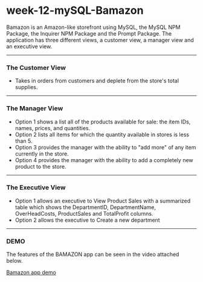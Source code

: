 # week-12-mySQL-Bamazon

Bamazon is an Amazon-like storefront using MySQL, the MySQL NPM Package, the Inquirer NPM Package and the Prompt Package. The application has three different views, a customer view, a manager view and an executive view.

----

### The Customer View
+ Takes in orders from customers and deplete from the store's total supplies.

----

### The Manager View
+ Option 1 shows a list all of the products available for sale: the item IDs, names, prices, and quantities.
+ Option 2 lists all items for which the quantity available in stores is less than 5.
+ Option 3 provides the manager with the ability to "add more" of any item currently in the store.
+ Option 4 provides the manager with the ability to add a completely new product to the store.

----

### The Executive View
+ Option 1 allows an executive to View Product Sales with a summarized table which shows the DepartmentID, DepartmentName, OverHeadCosts, ProductSales and TotalProfit columns.
+ Option 2 allows the executive to Create a new department

----

### DEMO
The features of the BAMAZON app can be seen in the video attached below.

[Bamazon app demo](https://youtu.be/6HDIYqXJJVo)